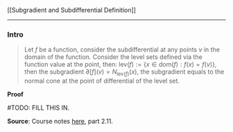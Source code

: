 [[Subgradient and Subdifferential Definition]]

---
### **Intro**

> Let $f$ be a function, consider the subdifferential at any points $v$ in the domain of the function. Consider the level sets defined via the function value at the point, then: $\text{lev}(f):= \{x\in \text{dom}(f): f(x) = f(v)\}$, then the subgradient $\partial [f](v) = N_{\text{lev}(f)}(x)$, the subgradient equals to the normal cone at the point of differential of the level set.

**Proof**

#TODO: FILL THIS IN.


**Source**: Course notes [here](http://www.seas.ucla.edu/~vandenbe/236C/lectures/subgradients.pdf), part 2.11. 


